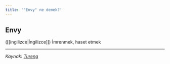 ```yaml
---
title: '"Envy" ne demek?'
---
```


## Envy
([[ingilizce|İngilizce]]) İmrenmek, haset etmek

---
*Kaynak: [Tureng](https://tureng.com/de/turkisch-englisch/envy)*